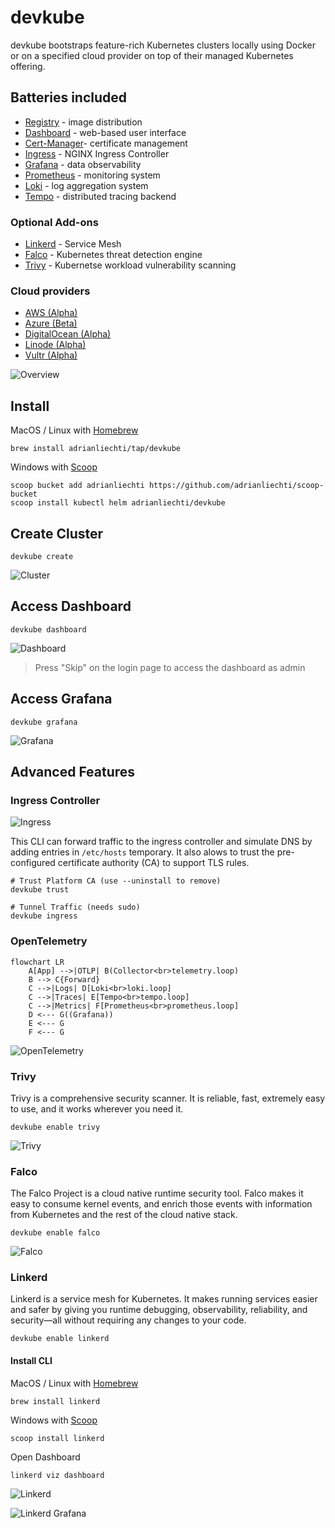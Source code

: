 # devkube

devkube bootstraps feature-rich Kubernetes clusters locally using Docker or on a specified cloud provider on top of their managed Kubernetes offering.

## Batteries included

- [Registry](https://github.com/distribution/distribution) - image distribution
- [Dashboard](https://kubernetes.io/docs/tasks/access-application-cluster/web-ui-dashboard/) - web-based user interface
- [Cert-Manager](https://cert-manager.io)- certificate management
- [Ingress](https://kubernetes.github.io/ingress-nginx/) - NGINX Ingress Controller
- [Grafana](https://grafana.com/grafana/) - data observability
- [Prometheus](https://prometheus-operator.dev) - monitoring system
- [Loki](https://grafana.com/oss/loki/) - log aggregation system
- [Tempo](https://grafana.com/oss/tempo/) - distributed tracing backend

### Optional Add-ons

- [Linkerd](https://linkerd.io) - Service Mesh
- [Falco](https://falco.org) - Kubernetes threat detection engine
- [Trivy](https://aquasecurity.github.io/trivy-operator/latest/) - Kubernetse workload vulnerability scanning

### Cloud providers

- [AWS (Alpha)](https://aws.amazon.com/eks/)
- [Azure (Beta)](https://azure.microsoft.com/en-us/services/kubernetes-service/)
- [DigitalOcean (Alpha)](https://www.digitalocean.com/products/kubernetes)
- [Linode (Alpha)](https://www.linode.com/products/kubernetes/)
- [Vultr (Alpha)](https://www.vultr.com/kubernetes/)

![Overview](docs/assets/overview.svg)

## Install

MacOS / Linux with [Homebrew](https://brew.sh)

```shell
brew install adrianliechti/tap/devkube
```

Windows with [Scoop](https://scoop.sh)

```shell
scoop bucket add adrianliechti https://github.com/adrianliechti/scoop-bucket
scoop install kubectl helm adrianliechti/devkube
```

## Create Cluster

```shell
devkube create
```

![Cluster](docs/assets/cluster.png)

## Access Dashboard

```shell
devkube dashboard
```

![Dashboard](docs/assets/dashboard.png)

> Press "Skip" on the login page to access the dashboard as admin

## Access Grafana

```shell
devkube grafana
```

![Grafana](docs/assets/grafana.png)

## Advanced Features

### Ingress Controller

![Ingress](docs/assets/ingress.png)

This CLI can forward traffic to the ingress controller and simulate DNS by adding entries in `/etc/hosts` temporary. It also alows to trust the pre-configured certificate authority (CA) to support TLS rules.

```shell
# Trust Platform CA (use --uninstall to remove)
devkube trust

# Tunnel Traffic (needs sudo)
devkube ingress
```

### OpenTelemetry

```mermaid
flowchart LR
    A[App] -->|OTLP| B(Collector<br>telemetry.loop)
    B --> C{Forward}
    C -->|Logs| D[Loki<br>loki.loop]
    C -->|Traces| E[Tempo<br>tempo.loop]
    C -->|Metrics| F[Prometheus<br>prometheus.loop]
    D <--- G((Grafana))
    E <--- G
    F <--- G
```

![OpenTelemetry](docs/assets/otel.png)

### Trivy

Trivy is a comprehensive security scanner. It is reliable, fast, extremely easy to use, and it works wherever you need it.

```shell
devkube enable trivy
```

![Trivy](docs/assets/trivy.png)

### Falco

The Falco Project is a cloud native runtime security tool. Falco makes it easy to consume kernel events, and enrich those events with information from Kubernetes and the rest of the cloud native stack.

```shell
devkube enable falco
```

![Falco](docs/assets/falco.png)

### Linkerd

Linkerd is a service mesh for Kubernetes. It makes running services easier and safer by giving you runtime debugging, observability, reliability, and security—all without requiring any changes to your code.

```shell
devkube enable linkerd
```

#### Install CLI

MacOS / Linux with [Homebrew](https://brew.sh)

```shell
brew install linkerd
```

Windows with [Scoop](https://scoop.sh)

```shell
scoop install linkerd
```

Open Dashboard

```shell
linkerd viz dashboard
```

![Linkerd](docs/assets/linkerd.png)

![Linkerd Grafana](docs/assets/linkerd_grafana.png)
